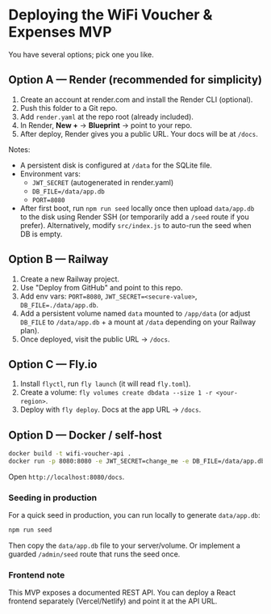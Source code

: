 # Deploying the WiFi Voucher & Expenses MVP

You have several options; pick one you like.

## Option A — Render (recommended for simplicity)
1. Create an account at render.com and install the Render CLI (optional).
2. Push this folder to a Git repo.
3. Add `render.yaml` at the repo root (already included).
4. In Render, **New +** → **Blueprint** → point to your repo.
5. After deploy, Render gives you a public URL. Your docs will be at `/docs`.

Notes:
- A persistent disk is configured at `/data` for the SQLite file.
- Environment vars:
  - `JWT_SECRET` (autogenerated in render.yaml)
  - `DB_FILE=/data/app.db`
  - `PORT=8080`
- After first boot, run `npm run seed` locally once then upload `data/app.db` to the disk using Render SSH (or temporarily add a `/seed` route if you prefer). Alternatively, modify `src/index.js` to auto-run the seed when DB is empty.

## Option B — Railway
1. Create a new Railway project.
2. Use "Deploy from GitHub" and point to this repo.
3. Add env vars: `PORT=8080`, `JWT_SECRET=<secure-value>`, `DB_FILE=./data/app.db`.
4. Add a persistent volume named `data` mounted to `/app/data` (or adjust `DB_FILE` to `/data/app.db` + a mount at `/data` depending on your Railway plan).
5. Once deployed, visit the public URL → `/docs`.

## Option C — Fly.io
1. Install `flyctl`, run `fly launch` (it will read `fly.toml`).
2. Create a volume: `fly volumes create dbdata --size 1 -r <your-region>`.
3. Deploy with `fly deploy`. Docs at the app URL → `/docs`.

## Option D — Docker / self-host
```bash
docker build -t wifi-voucher-api .
docker run -p 8080:8080 -e JWT_SECRET=change_me -e DB_FILE=/data/app.db -v $(pwd)/data:/data wifi-voucher-api
```
Open `http://localhost:8080/docs`.

### Seeding in production
For a quick seed in production, you can run locally to generate `data/app.db`:
```bash
npm run seed
```
Then copy the `data/app.db` file to your server/volume. Or implement a guarded `/admin/seed` route that runs the seed once.

### Frontend note
This MVP exposes a documented REST API. You can deploy a React frontend separately (Vercel/Netlify) and point it at the API URL.
